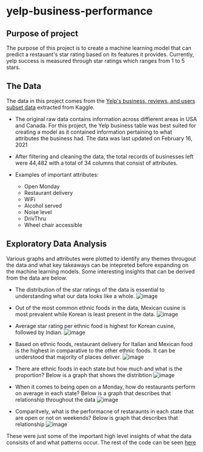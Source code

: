 # yelp-business-performance

## Purpose of project

The purpose of this project is to create a machine learning model that can predict a restauant's star rating based on its features it provides. Currently, yelp success is measured through star ratings which ranges from 1 to 5 stars.


## The Data
The data in this project comes from the [Yelp's business, reviews, and users subset data](https://www.kaggle.com/datasets/yelp-dataset/yelp-dataset?datasetId=10100&language=Python&outputs=null) extracted from Kaggle. 
 - The original raw data contains information across diffierent areas in USA and Canada. For this project, the Yelp business table was best suited for creating a model as it contained information pertaining to what attributes the business had.
  The data was last updated on February 16, 2021
 - After filtering and cleaning the data, the total records of businesses left were 44,482 with a total of 34 columns that consist of attributes. 

 - Examples of important attributes:

   - Open Monday
   - Restaurant delivery
   - WiFi
   - Alcohol served
   - Noise level
   - DrivThru
   - Wheel chair accessible


## Exploratory Data Analysis

Various graphs and attributes were plotted to identify any themes througout the data and what key takeaways can be intepreted before expanding on the machine learning models. Some interesting insights that can be derived from the data are below.

- The distribution of the star ratings of the data is essential to understanding what our data looks like a whole.
![image](https://user-images.githubusercontent.com/96553992/224862791-36e45430-6d4b-4bf9-aa19-c6b364d61730.png)

- Out of the most common ethnic foods in the data, Mexican cusine is most prevalent while Korean is least present in the data.
![image](https://user-images.githubusercontent.com/96553992/224855332-723a5e15-232f-472c-82e2-44549af10460.png)

- Average star rating per ethnic food is highest for Korean cusine, followed by Indian.
![image](https://user-images.githubusercontent.com/96553992/224855648-ed11b96e-5dfe-4f71-ac5d-bd748b8b514a.png)

- Based on ethnic foods, restaurant delivery for Italian and Mexican food is the highest in comparative to the other ethnic foods. It can be understood that majority of places deliver.
 ![image](https://user-images.githubusercontent.com/96553992/224856375-455716a2-db28-44a2-b796-4a4b3926734a.png)

- There are ethnic foods in each state but how much and what is the proportion? Below is a graph that shows the distribtion
 ![image](https://user-images.githubusercontent.com/96553992/224856636-ce74a6ba-7e1e-4e7f-9356-101b3f4839c3.png)

- When it comes to being open on a Monday, how do restaurants perform on average in each state? Below is a graph that describes that relationship throughout the data 
 ![image](https://user-images.githubusercontent.com/96553992/224856801-833bc2fe-89d6-4c42-9a5d-f1a5f8bb6592.png)
 - Comparitvely, what is the performacne of restaraunts in each state that are open or not on weekends? Below is graph that describes that relationship
 ![image](https://user-images.githubusercontent.com/96553992/224857035-553bb338-c67c-42e7-b989-142d2706b177.png)

These were just some of the important high level insights of what the data consisits of and what patterns occur. The rest of the code can be seen [here](https://github.com/hbustamante8/yelp-business-performance/blob/main/exploratory_data_analysis.ipynb)
